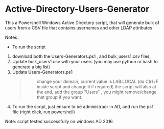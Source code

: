 # Active-Directory-Users-Generator

This a Powershell Windows Active Directory script, that will generate  bulk of users from a CSV file that contains usernames and other LDAP attributes 

Notes :

+ To run the script

1) download both the Users-Generators.ps1 , and bulk_users1.csv files, 
2) Update bulk_users1.csv with your users (you may use python or bash to generate a big list)
3) Update  Users-Generators.ps1 
    >> change your domain, current value is LAB.LOCAL (do Ctrl+F inside script and change it if required)
    >> the script will also at the end, add the group "Users" , you might remove/change that group if you want.
4) To run the script, just ensure to be administraor in AD,  and run the ps1 file (right click, run powershell)

Note: script tested successfully on windows AD 2016.

